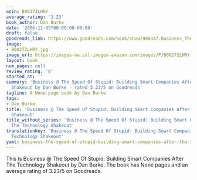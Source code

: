 ```yaml
---
asin: B00272LHRY
average_rating: '3.23'
book_author: Dan Burke
date: '2006-11-05T00:00:00-08:00'
draft: false
goodreads_link: https://www.goodreads.com/book/show/988447.Business_The_Speed_Of_Stupid
image:
- B00272LHRY.jpg
image_url: https://images-na.ssl-images-amazon.com/images/P/B00272LHRY.01._SCLZZZZZZZ.jpg
layout: book
num_pages: null
review_rating: '0'
started_at: ''
summary: 'Business @ The Speed Of Stupid: Building Smart Companies After The Technology
  Shakeout by Dan Burke - rated 3.23/5 on Goodreads'
tagline: A None-page book by Dan Burke
tags:
- Dan Burke
title: 'Business @ The Speed Of Stupid: Building Smart Companies After The Technology
  Shakeout'
title_without_series: 'Business @ The Speed Of Stupid: Building Smart Companies After
  The Technology Shakeout'
translationKey: 'Business @ The Speed Of Stupid: Building Smart Companies After The
  Technology Shakeout'
yaml: business-the-speed-of-stupid-building-smart-companies-after-the-technology-shakeout
---
```


This is Business @ The Speed Of Stupid: Building Smart Companies After The Technology Shakeout by Dan Burke. The book has None pages and an average rating of 3.23/5 on Goodreads.